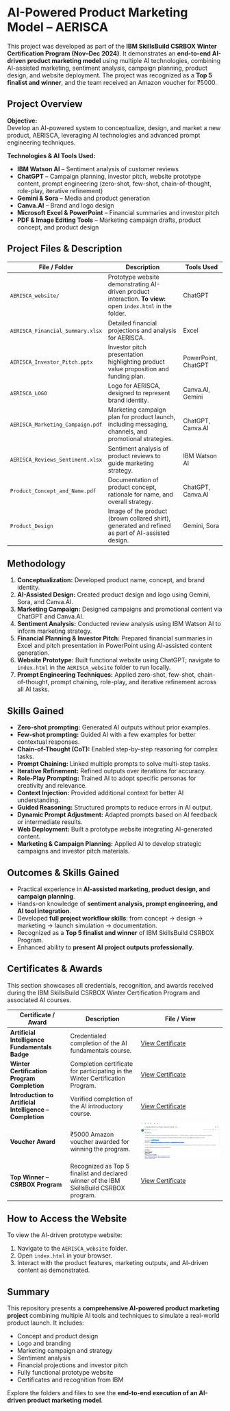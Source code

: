 # AI-Powered Product Marketing Model – AERISCA

This project was developed as part of the **IBM SkillsBuild CSRBOX Winter Certification Program (Nov–Dec 2024)**. It demonstrates an **end-to-end AI-driven product marketing model** using multiple AI technologies, combining AI-assisted marketing, sentiment analysis, campaign planning, product design, and website deployment. The project was recognized as a **Top 5 finalist and winner**, and the team received an Amazon voucher for ₹5000.  



## Project Overview

**Objective:**  
Develop an AI-powered system to conceptualize, design, and market a new product, AERISCA, leveraging AI technologies and advanced prompt engineering techniques.

**Technologies & AI Tools Used:**  
- **IBM Watson AI** – Sentiment analysis of customer reviews  
- **ChatGPT** – Campaign planning, investor pitch, website prototype content, prompt engineering (zero-shot, few-shot, chain-of-thought, role-play, iterative refinement)  
- **Gemini & Sora** – Media and product generation  
- **Canva.AI** – Brand and logo design  
- **Microsoft Excel & PowerPoint** – Financial summaries and investor pitch  
- **PDF & Image Editing Tools** – Marketing campaign drafts, product concept, and product design  



## Project Files & Description

| File / Folder | Description | Tools Used |
|---------------|-------------|------------|
| `AERISCA_website/` | Prototype website demonstrating AI-driven product interaction. **To view:** open `index.html` in the folder. | ChatGPT |
| `AERISCA_Financial_Summary.xlsx` | Detailed financial projections and analysis for AERISCA. | Excel |
| `AERISCA_Investor_Pitch.pptx` | Investor pitch presentation highlighting product value proposition and funding plan. | PowerPoint, ChatGPT |
| `AERISCA_LOGO` | Logo for AERISCA, designed to represent brand identity. | Canva.AI, Gemini |
| `AERISCA_Marketing_Campaign.pdf` | Marketing campaign plan for product launch, including messaging, channels, and promotional strategies. | ChatGPT, Canva.AI |
| `AERISCA_Reviews_Sentiment.xlsx` | Sentiment analysis of product reviews to guide marketing strategy. | IBM Watson AI |
| `Product_Concept_and_Name.pdf` | Documentation of product concept, rationale for name, and overall strategy. | ChatGPT, Canva.AI |
| `Product_Design` | Image of the product (brown collared shirt), generated and refined as part of AI-assisted design. | Gemini, Sora |





## Methodology

1. **Conceptualization:** Developed product name, concept, and brand identity.  
2. **AI-Assisted Design:** Created product design and logo using Gemini, Sora, and Canva.AI.  
3. **Marketing Campaign:** Designed campaigns and promotional content via ChatGPT and Canva.AI.  
4. **Sentiment Analysis:** Conducted review analysis using IBM Watson AI to inform marketing strategy.  
5. **Financial Planning & Investor Pitch:** Prepared financial summaries in Excel and pitch presentation in PowerPoint using AI-assisted content generation.  
6. **Website Prototype:** Built functional website using ChatGPT; navigate to `index.html` in the `AERISCA_website` folder to run locally.  
7. **Prompt Engineering Techniques:** Applied zero-shot, few-shot, chain-of-thought, prompt chaining, role-play, and iterative refinement across all AI tasks.  

## Skills Gained

- **Zero-shot prompting:** Generated AI outputs without prior examples.  
- **Few-shot prompting:** Guided AI with a few examples for better contextual responses.  
- **Chain-of-Thought (CoT):** Enabled step-by-step reasoning for complex tasks.  
- **Prompt Chaining:** Linked multiple prompts to solve multi-step tasks.  
- **Iterative Refinement:** Refined outputs over iterations for accuracy.  
- **Role-Play Prompting:** Trained AI to adopt specific personas for creativity and relevance.  
- **Context Injection:** Provided additional context for better AI understanding.  
- **Guided Reasoning:** Structured prompts to reduce errors in AI output.    
- **Dynamic Prompt Adjustment:** Adapted prompts based on AI feedback or intermediate results.    
- **Web Deployment:** Built a prototype website integrating AI-generated content.  
- **Marketing & Campaign Planning:** Applied AI to develop strategic campaigns and investor pitch materials.  


## Outcomes & Skills Gained

- Practical experience in **AI-assisted marketing, product design, and campaign planning**.  
- Hands-on knowledge of **sentiment analysis, prompt engineering, and AI tool integration**.  
- Developed **full project workflow skills**: from concept → design → marketing → launch simulation → documentation.  
- Recognized as a **Top 5 finalist and winner** of IBM SkillsBuild CSRBOX Program.  
- Enhanced ability to **present AI project outputs professionally**.  



## Certificates & Awards

This section showcases all credentials, recognition, and awards received during the IBM SkillsBuild CSRBOX Winter Certification Program and associated AI courses.  

| Certificate / Award | Description | File / View |
|--------------------|-------------|-------------|
| **Artificial Intelligence Fundamentals Badge** | Credentialed completion of the AI fundamentals course. | [View Certificate](certificates/ArtificialIntelligenceFundamentalsBadge20250601-20250204AM.pdf) |
| **Winter Certification Program Completion** | Completion certificate for participating in the Winter Certification Program. | [View Certificate](certificates/Completion_WinterCertificationProgram.pdf) |
| **Introduction to Artificial Intelligence – Completion** | Verified completion of the AI introductory course. | [View Certificate](certificates/IntroductiontoArtificialIntelligence_Completion.pdf) |
| **Voucher Award** | ₹5000 Amazon voucher awarded for winning the program. | ![Voucher Screenshot](certificates/Voucher_.png) |
| **Top Winner – CSRBOX Program** | Recognized as Top 5 finalist and declared winner of the IBM SkillsBuild CSRBOX program. | [View Certificate](certificates/WCPTopWinner(1).pdf) |






## How to Access the Website

To view the AI-driven prototype website:  
1. Navigate to the `AERISCA_website` folder.  
2. Open `index.html` in your browser.  
3. Interact with the product features, marketing outputs, and AI-driven content as demonstrated.  



## Summary

This repository presents a **comprehensive AI-powered product marketing project** combining multiple AI tools and techniques to simulate a real-world product launch. It includes:  

- Concept and product design  
- Logo and branding  
- Marketing campaign and strategy  
- Sentiment analysis  
- Financial projections and investor pitch  
- Fully functional prototype website  
- Certificates and recognition from IBM  

Explore the folders and files to see the **end-to-end execution of an AI-driven product marketing model**.

